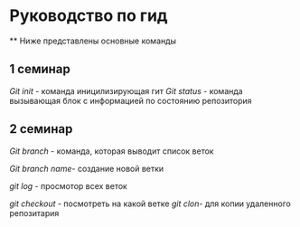 # Руководство по гид

** Ниже представлены основные команды
##  1 семинар
*Git init* - команда иницилизирующая гит
*Git status* - команда вызывающая блок с информацией по состоянию репозитория
## 2 семинар

*Git branch* - команда, которая  выводит список веток

*Git branch name*- создание новой ветки

*git log* - просмотор всех веток

*git checkout* - посмотреть на какой ветке
*git clon*- для копии удаленного репозитария